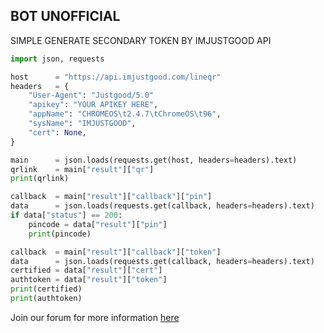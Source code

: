 ## BOT UNOFFICIAL
SIMPLE GENERATE SECONDARY TOKEN BY IMJUSTGOOD API

```python
import json, requests

host      = "https://api.imjustgood.com/lineqr"
headers   = {
    "User-Agent": "Justgood/5.0"
    "apikey": "YOUR APIKEY HERE",
    "appName": "CHROMEOS\t2.4.7\tChromeOS\t96",
    "sysName": "IMJUSTGOOD",
    "cert": None,
}

main      = json.loads(requests.get(host, headers=headers).text)
qrlink    = main["result"]["qr"]
print(qrlink)

callback  = main["result"]["callback"]["pin"]
data      = json.loads(requests.get(callback, headers=headers).text)
if data["status"] == 200:
    pincode = data["result"]["pin"]
    print(pincode)

callback  = main["result"]["callback"]["token"]
data      = json.loads(requests.get(callback, headers=headers).text)
certified = data["result"]["cert"]
authtoken = data["result"]["token"]
print(certified)
print(authtoken)
```

Join our forum for more information <a href="https://api.imjustgood.com/custom/forum">here</a>
